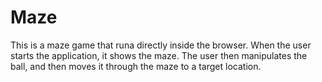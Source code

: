 # Maze

This is a maze game that runa directly inside the browser. When the user starts the application, it shows the maze. The user then manipulates the ball, and then moves it through the maze to a target location.

